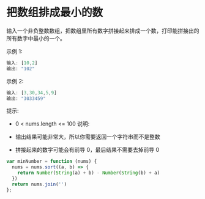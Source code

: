 # 把数组排成最小的数

输入一个非负整数数组，把数组里所有数字拼接起来排成一个数，打印能拼接出的所有数字中最小的一个。

示例 1:

```js
输入: [10,2]
输出: "102"
```

示例 2:

```js
输入: [3,30,34,5,9]
输出: "3033459"
```

提示:

- 0 < nums.length <= 100
说明:

- 输出结果可能非常大，所以你需要返回一个字符串而不是整数
- 拼接起来的数字可能会有前导 0，最后结果不需要去掉前导 0

```ts
var minNumber = function (nums) {
  nums = nums.sort((a, b) => {
    return Number(String(a) + b) - Number(String(b) + a)
  })
  return nums.join('')
};

```
